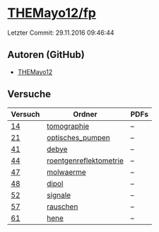 # [THEMayo12/fp](https://github.com/THEMayo12/fp)

Letzter Commit: 29.11.2016 09:46:44

## Autoren (GitHub)
- [THEMayo12](https://github.com/THEMayo12)

## Versuche

|       Versuch        |                                               Ordner                                                |PDFs|
|----------------------|-----------------------------------------------------------------------------------------------------|----|
|[14](../../versuch/14)|[tomographie](https://github.com/THEMayo12/fp/tree/master/versuche/tomographie)                      |–   |
|[21](../../versuch/21)|[optisches_pumpen](https://github.com/THEMayo12/fp/tree/master/versuche/optisches_pumpen)            |–   |
|[41](../../versuch/41)|[debye](https://github.com/THEMayo12/fp/tree/master/versuche/debye)                                  |–   |
|[44](../../versuch/44)|[roentgenreflektometrie](https://github.com/THEMayo12/fp/tree/master/versuche/roentgenreflektometrie)|–   |
|[47](../../versuch/47)|[molwaerme](https://github.com/THEMayo12/fp/tree/master/versuche/molwaerme)                          |–   |
|[48](../../versuch/48)|[dipol](https://github.com/THEMayo12/fp/tree/master/versuche/dipol)                                  |–   |
|[52](../../versuch/52)|[signale](https://github.com/THEMayo12/fp/tree/master/versuche/signale)                              |–   |
|[57](../../versuch/57)|[rauschen](https://github.com/THEMayo12/fp/tree/master/versuche/rauschen)                            |–   |
|[61](../../versuch/61)|[hene](https://github.com/THEMayo12/fp/tree/master/versuche/hene)                                    |–   |
